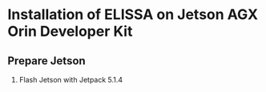 # Installation of ELISSA on Jetson AGX Orin Developer Kit

## Prepare Jetson
1. Flash Jetson with Jetpack 5.1.4
